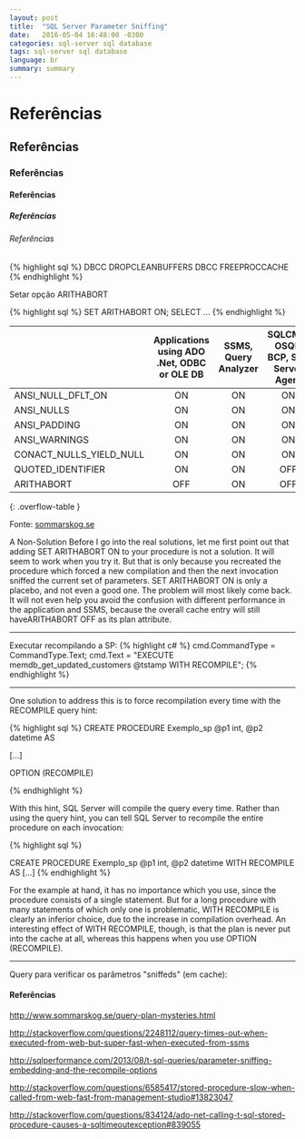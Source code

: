 ```yaml
---
layout: post
title:  "SQL Server Parameter Sniffing"
date:   2016-05-04 16:48:00 -0300
categories: sql-server sql database
tags: sql-server sql database
language: br
summary: summary
---
```




# Referências

## Referências

### Referências

#### Referências

##### Referências

###### Referências


{% highlight sql %}
DBCC DROPCLEANBUFFERS
DBCC FREEPROCCACHE
{% endhighlight %}

Setar opção ARITHABORT

{% highlight sql %}
SET ARITHABORT ON; 
SELECT ...
{% endhighlight %}


||Applications using ADO .Net, ODBC or OLE DB | SSMS, Query Analyzer | SQLCMD, OSQL, BCP, SQL Server Agent | ISQL, DB-Library|
|---                     |:---:|:---:|:---:|:---:|
|ANSI_NULL_DFLT_ON       | ON  | ON  | ON  | OFF |
|ANSI_NULLS              | ON  | ON  | ON  | OFF |
|ANSI_PADDING            | ON  | ON  | ON  | OFF |
|ANSI_WARNINGS           | ON  | ON  | ON  | OFF |
|CONACT_NULLS_YIELD_NULL | ON  | ON  | ON  | OFF |
|QUOTED_IDENTIFIER       | ON  | ON  | OFF | OFF |
|ARITHABORT              | OFF | ON  | OFF | OFF |
{: .overflow-table }


Fonte: [sommarskog.se](http://www.sommarskog.se/query-plan-mysteries.html)



A Non-Solution
Before I go into the real solutions, let me first point out that adding SET ARITHABORT ON to your procedure is not a solution. It will seem to work when you try it. But that is only because you recreated the procedure which forced a new compilation and then the next invocation sniffed the current set of parameters. SET ARITHABORT ON is only a placebo, and not even a good one. The problem will most likely come back. It will not even help you avoid the confusion with different performance in the application and SSMS, because the overall cache entry will still haveARITHABORT OFF as its plan attribute.


________________________________________

Executar recompilando a SP:
{% highlight c# %}
cmd.CommandType = CommandType.Text;
cmd.Text = "EXECUTE memdb_get_updated_customers @tstamp WITH RECOMPILE";
{% endhighlight %}


________________________________________

One solution to address this is to force recompilation every time with the RECOMPILE query hint:

{% highlight sql %}
CREATE PROCEDURE Exemplo_sp @p1 int, @p2 datetime
AS

[...]

OPTION (RECOMPILE)

{% endhighlight %}

With this hint, SQL Server will compile the query every time. Rather than using the query hint, you can tell SQL Server to recompile the entire procedure on each invocation:

{% highlight sql %}

CREATE PROCEDURE Exemplo_sp @p1 int, @p2 datetime
WITH RECOMPILE AS
[...]
{% endhighlight %}

For the example at hand, it has no importance which you use, since the procedure consists of a single statement. But for a long procedure with many statements of which only one is problematic, WITH RECOMPILE is clearly an inferior choice, due to the increase in compilation overhead. An interesting effect of WITH RECOMPILE, though, is that the plan is never put into the cache at all, whereas this happens when you use OPTION (RECOMPILE).


___

Query para verificar os parâmetros "sniffeds" (em cache):



#### Referências

<http://www.sommarskog.se/query-plan-mysteries.html>

<http://stackoverflow.com/questions/2248112/query-times-out-when-executed-from-web-but-super-fast-when-executed-from-ssms>

<http://sqlperformance.com/2013/08/t-sql-queries/parameter-sniffing-embedding-and-the-recompile-options>

<http://stackoverflow.com/questions/6585417/stored-procedure-slow-when-called-from-web-fast-from-management-studio#13823047>

<http://stackoverflow.com/questions/834124/ado-net-calling-t-sql-stored-procedure-causes-a-sqltimeoutexception#839055>
